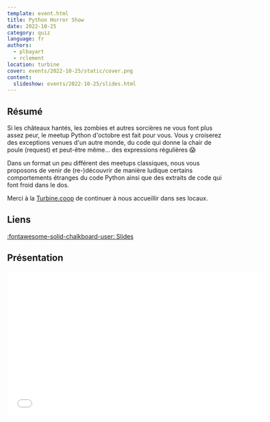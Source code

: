 ```yaml
---
template: event.html
title: Python Horror Show
date: 2022-10-25
category: quiz
language: fr
authors:
  - plbayart
  - rclement
location: turbine
cover: events/2022-10-25/static/cover.png
content:
  slideshow: events/2022-10-25/slides.html
---
```


## Résumé

Si les châteaux hantés, les zombies et autres sorcières ne vous font plus assez peur, le meetup Python d'octobre est fait pour vous. Vous y croiserez des exceptions venues d'un autre monde, du code qui donne la chair de poule (request) et peut-être même... des expressions régulières 😱

Dans un format un peu différent des meetups classiques, nous vous proposons de venir de (re-)découvrir de manière ludique certains comportements étranges du code Python ainsi que des extraits de code qui font froid dans le dos.

Merci à la [Turbine.coop](https://turbine.coop/) de continuer à nous accueillir dans ses locaux.

## Liens

[:fontawesome-solid-chalkboard-user: Slides](slides.html)

## Présentation

<iframe
  src="slides.html"
  width="600"
  height="340"
  scrolling="no"
  frameborder="0"
  webkitallowfullscreen
  mozallowfullscreen
  allowfullscreen
></iframe>
